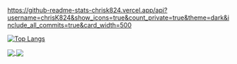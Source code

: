 https://github-readme-stats-chrisk824.vercel.app/api?username=chrisK824&show_icons=true&count_private=true&theme=dark&include_all_commits=true&card_width=500

[![Top Langs](https://github-readme-stats.vercel.app/api/top-langs/?username=chrisK824&card_width=500)](https://github.com/anuraghazra/github-readme-stats)

<a href="https://github-readme-stats-chrisk824.vercel.app">
  <img align="center" src="https://github-readme-stats.chrisk824.vercel.app/api/pin/?username=anuraghazra&repo=github-readme-stats" />
</a>
<a href="https://github.com/anuraghazra/convoychat">
  <img align="center" src="https://github-readme-stats.vercel.app/api/pin/?username=anuraghazra&repo=convoychat" />
</a>
